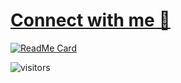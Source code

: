 
# [Connect with me 💬](https://mdxabu.github.io/All-Link/)

[![ReadMe Card](https://github-readme-stats.vercel.app/api/pin/?username=mdxabu&repo=Student-CRUD)](https://github.com/mdxabu/Student-CRUD)


![visitors](https://visitor-badge.laobi.icu/badge?page_id=mdxabu.mdxabu)
